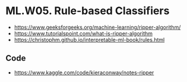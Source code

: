 
# ML.W05. Rule-based Classifiers

- https://www.geeksforgeeks.org/machine-learning/ripper-algorithm/
- https://www.tutorialspoint.com/what-is-ripper-algorithm
- https://christophm.github.io/interpretable-ml-book/rules.html


## Code 
- https://www.kaggle.com/code/kieraconway/notes-ripper  
